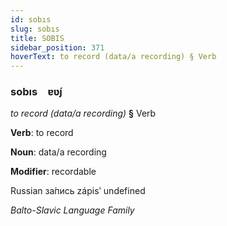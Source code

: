 ```yaml
---
id: sobıs
slug: sobıs
title: SOBIS
sidebar_position: 371
hoverText: to record (data/a recording) § Verb
---
```


### sobıs&emsp;<span kind="abugida">ɐʋ́ȷ</span>

*to record (data/a recording)* **§** Verb

**Verb**: to record

**Noun**: data/a recording

**Modifier**: recordable

Russian за́пись zápisʹ undefined

*Balto-Slavic Language Family*